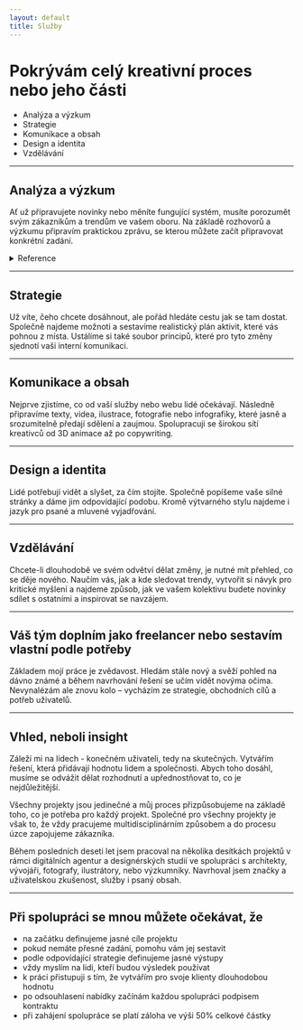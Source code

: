 ```yaml
---
layout: default
title: Služby
---
```


# Pokrývám celý kreativní proces nebo jeho části

- Analýza a výzkum
- Strategie
- Komunikace a obsah
- Design a identita
- Vzdělávání

***

## Analýza a výzkum
Ať už připravujete novinky nebo měníte fungující systém, musíte porozumět svým zákazníkům a trendům ve vašem oboru. Na základě rozhovorů a výzkumu připravím praktickou zprávu, se kterou můžete začít připravovat konkrétní zadání.

<details>
  <summary>Reference</summary>
    <ol>
    <li>Twisto</li>
    <li>EY</li>
    <li>WebExpo</li>
  </ol>
</details>

***

## Strategie
Už víte, čeho chcete dosáhnout, ale pořád hledáte cestu jak se tam dostat. Společně najdeme možnoti a sestavíme realistický plán aktivit, které vás pohnou z místa. Ustálíme si také soubor principů, které pro tyto změny sjednotí vaši interní komunikaci.

***

## Komunikace a obsah
Nejprve zjistíme, co od vaší služby nebo webu lidé očekávají. Následně připravíme texty, videa, ilustrace, fotografie nebo infografiky, které jasně a srozumitelně předají sdělení a zaujmou. Spolupracuji se širokou sítí kreativců od 3D animace až po copywriting.

***

## Design a identita
Lidé potřebují vidět a slyšet, za čím stojíte. Společně popíšeme vaše silné stránky a dáme jim odpovídající podobu. Kromě výtvarného stylu najdeme i jazyk pro psané a mluvené vyjadřování.

***

## Vzdělávání
Chcete-li dlouhodobě ve svém odvětví dělat změny, je nutné mít přehled, co se děje nového. Naučím vás, jak a kde sledovat trendy, vytvořit si návyk pro kritické myšlení a najdeme způsob, jak ve vašem kolektivu budete novinky sdílet s ostatními a inspirovat se navzájem.

***

## Váš tým doplním jako freelancer nebo sestavím vlastní podle potřeby

Základem mojí práce je zvědavost. Hledám stále nový a svěží pohled na dávno známé a během navrhování řešení se učím vidět novýma očima. Nevynalézám ale znovu kolo – vycházím ze strategie, obchodních cílů a potřeb uživatelů.

***

## Vhled, neboli insight
Záleží mi na lidech - konečném uživateli, tedy na skutečných. Vytvářím řešení, která přidávají hodnotu lidem a společnosti. Abych toho dosáhl, musíme se odvážit dělat rozhodnutí a upřednostňovat to, co je nejdůležitější.

Všechny projekty jsou jedinečné a můj proces přizpůsobujeme na základě toho, co je potřeba pro každý projekt. Společné pro všechny projekty je však to, že vždy pracujeme multidisciplinárním způsobem a do procesu úzce zapojujeme zákazníka.

Během posledních deseti let jsem pracoval na několika desítkách projektů v rámci digitálních agentur a designérských studií ve spolupráci s architekty, vývojáři, fotografy, ilustrátory, nebo výzkumníky. Navrhoval jsem značky a uživatelskou zkušenost, služby i psaný obsah.

***

## Při spolupráci se mnou můžete očekávat, že
* na začátku definujeme jasné cíle projektu
* pokud nemáte přesné zadání, pomohu vám jej sestavit
* podle odpovídající strategie definujeme jasné výstupy
* vždy myslím na lidi, kteří budou výsledek používat
* k práci přistupuji s tím, že vytvářím pro svoje klienty dlouhodobou hodnotu
* po odsouhlasení nabídky začínám každou spolupráci podpisem kontraktu
* při zahájení spolupráce se platí záloha ve výši 50% celkové částky
